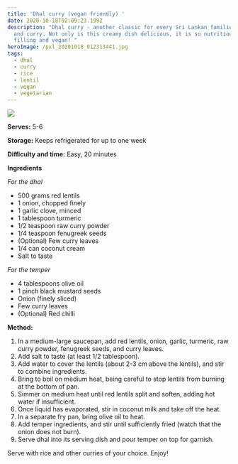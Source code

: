 ```yaml
---
title: 'Dhal curry (vegan friendly) '
date: 2020-10-18T02:09:23.199Z
description: "Dhal curry - another classic for every Sri Lankan families' rice
  and curry. Not only is this creamy dish delicious, it is so nutritious,
  filling and vegan! "
heroImage: /pxl_20201018_012313441.jpg
tags:
  - dhal
  - curry
  - rice
  - lentil
  - vegan
  - vegetarian
---
```


![](/pxl_20201018_012313441.jpg)

**Serves:** 5-6

**Storage:** Keeps refrigerated for up to one week

**Difficulty and time:** Easy, 20 minutes

**Ingredients**

_For the dhal_

- 500 grams red lentils
- 1 onion, chopped finely
- 1 garlic clove, minced
- 1 tablespoon turmeric
- 1/2 teaspoon raw curry powder
- 1/4 teaspoon fenugreek seeds
- (Optional) Few curry leaves
- 1/4 can coconut cream
- Salt to taste

_For the temper_

- 4 tablespoons olive oil
- 1 pinch black mustard seeds
- Onion (finely sliced)
- Few curry leaves
- (Optional) Red chilli

**Method:**

1. In a medium-large saucepan, add red lentils, onion, garlic, turmeric, raw curry powder, fenugreek seeds, and curry leaves.
2. Add salt to taste (at least 1/2 tablespoon).
3. Add water to cover the lentils (about 2-3 cm above the lentils), and stir to combine ingredients.
4. Bring to boil on medium heat, being careful to stop lentils from burning at the bottom of pan.
5. Simmer on medium heat until red lentils split and soften, adding hot water if insufficient.
6. Once liquid has evaporated, stir in coconut milk and take off the heat.
7. In a separate fry pan, bring olive oil to heat.
8. Add temper ingredients, and stir until sufficiently fried (watch that the onion does not burn).
9. Serve dhal into its serving dish and pour temper on top for garnish.

Serve with rice and other curries of your choice. Enjoy!
